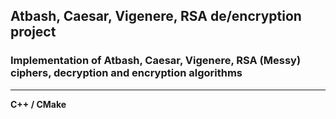 Atbash, Caesar, Vigenere, RSA de/encryption project
---
### Implementation of Atbash, Caesar, Vigenere, RSA (Messy) ciphers, decryption and encryption algorithms

---

**C++ / CMake**

